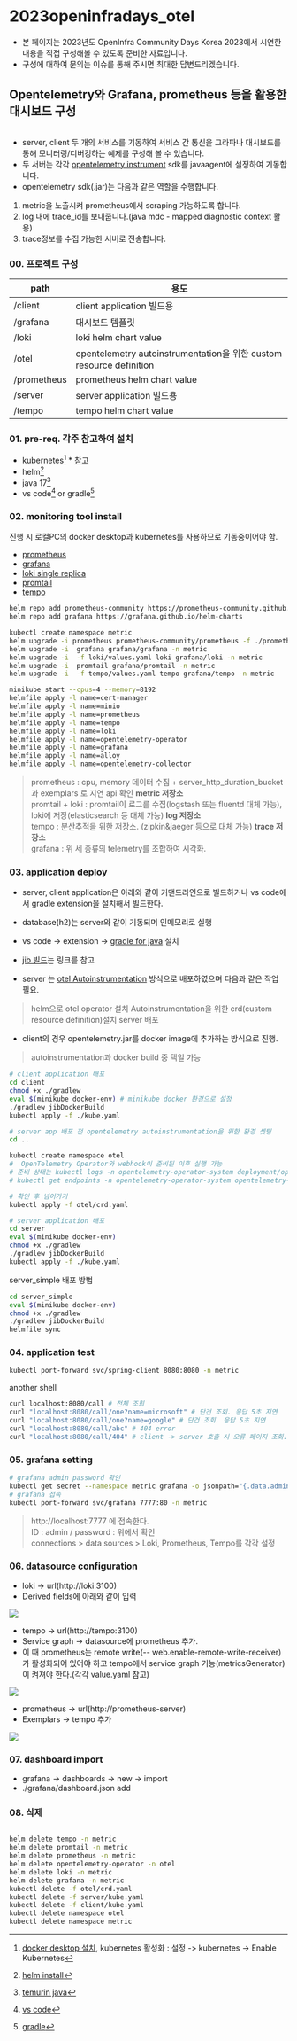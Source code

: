 # 2023openinfradays_otel
- 본 페이지는 2023년도 OpenInfra Community Days Korea 2023에서 시연한 내용을 직접 구성해볼 수 있도록 준비한 자료입니다.  
- 구성에 대하여 문의는 이슈를 통해 주시면 최대한 답변드리겠습니다.

## Opentelemetry와  Grafana, prometheus 등을 활용한 대시보드 구성
<img src="./static/otel.drawio.svg" alt="" >   

- server, client 두 개의 서비스를 기동하여 서비스 간 통신을 그라파나 대시보드를 통해 모니터링/디버깅하는 예제를 구성해 볼 수 있습니다.
- 두 서버는 각각 [opentelemetry instrument](https://opentelemetry.io/docs/instrumentation/) sdk를 javaagent에 설정하여 기동합니다.
- opentelemetry sdk(.jar)는 다음과 같은 역할을 수행합니다.
1. metric을 노출시켜 prometheus에서 scraping 가능하도록 합니다.
2. log 내에 trace_id를 보내줍니다.(java mdc - mapped diagnostic context 활용)
3. trace정보를 수집 가능한 서버로 전송합니다. 

### 00. 프로젝트 구성
| path       |  용도    |
|------------|---------|
| /client    | client application 빌드용 |
| /grafana   | 대시보드 템플릿 |
| /loki      | loki helm chart value |
| /otel      | opentelemetry autoinstrumentation을 위한 custom resource definition |
| /prometheus| prometheus helm chart value |
| /server    | server application 빌드용 |
| /tempo     | tempo helm chart value |

### 01. pre-req. 각주 참고하여 설치
- kubernetes[^kubernetes]   * [참고](/static/img_01.png)
- helm[^helm]
- java 17[^java]
- vs code[^vscode] or gradle[^gradle]

[^kubernetes]: [docker desktop 설치](https://docs.docker.com/desktop/install),  kubernetes 활성화 : 설정 -> kubernetes -> Enable Kubernetes    
[^helm]: [helm install](https://helm.sh/docs/intro/install/)   
[^java]: [temurin java](https://adoptium.net/temurin/releases/)   
[^vscode]: [vs code](https://code.visualstudio.com/download)   
[^gradle]: [gradle](https://gradle.org/install/)   

### 02. monitoring tool install
진행 시 로컬PC의 docker desktop과 kubernetes를 사용하므로 기동중이어야 함.

- [prometheus](https://github.com/prometheus-community/helm-charts)
- [grafana](https://github.com/grafana/helm-charts)
- [loki single replica](https://grafana.com/docs/loki/latest/installation/helm/install-monolithic/)
- [promtail](https://grafana.com/docs/loki/latest/clients/promtail/installation/)
- [tempo](https://grafana.com/docs/tempo/latest/setup/helm-chart/)



```bash
helm repo add prometheus-community https://prometheus-community.github.io/helm-charts
helm repo add grafana https://grafana.github.io/helm-charts

kubectl create namespace metric
helm upgrade -i prometheus prometheus-community/prometheus -f ./prometheus/values.yaml -n metric
helm upgrade -i  grafana grafana/grafana -n metric
helm upgrade -i  -f loki/values.yaml loki grafana/loki -n metric
helm upgrade -i  promtail grafana/promtail -n metric
helm upgrade -i  -f tempo/values.yaml tempo grafana/tempo -n metric

```

```bash
minikube start --cpus=4 --memory=8192
helmfile apply -l name=cert-manager
helmfile apply -l name=minio
helmfile apply -l name=prometheus
helmfile apply -l name=tempo
helmfile apply -l name=loki
helmfile apply -l name=opentelemetry-operator
helmfile apply -l name=grafana
helmfile apply -l name=alloy
helmfile apply -l name=opentelemetry-collector
```
> prometheus : cpu, memory 데이터 수집 + server_http_duration_bucket 과 exemplars 로 지연 api 확인 **metric 저장소**   
> promtail + loki : promtail이 로그를 수집(logstash 또는 fluentd 대체 가능), loki에 저장(elasticsearch 등 대체 가능) **log 저장소**   
> tempo : 분산추적을 위한 저장소. (zipkin&jaeger 등으로 대체 가능) **trace 저장소**   
> grafana : 위 세 종류의 telemetry를 조합하여 시각화.

### 03. application deploy

- server, client application은 아래와 같이 커맨드라인으로 빌드하거나 vs code에서 gradle extension을 설치해서 빌드한다.
- database(h2)는 server와 같이 기동되며 인메모리로 실행
- vs code -> extension -> [gradle for java](https://marketplace.visualstudio.com/items?itemName=vscjava.vscode-gradle) 설치
- [jib 빌드](https://github.com/GoogleContainerTools/jib)는 링크를 참고

- server 는 [otel Autoinstrumentation](https://opentelemetry.io/docs/k8s-operator/automatic/) 방식으로 배포하였으며 다음과 같은 작업 필요.   
> helm으로 otel operator 설치
> Autoinstrumentation을 위한 crd(custom resource definition)설치
> server 배포

- client의 경우 opentelemetry.jar를 docker image에 추가하는 방식으로 진행.

> autoinstrumentation과 docker build 중 택일 가능

```bash 
# client application 배포
cd client
chmod +x ./gradlew
eval $(minikube docker-env) # minikube docker 환경으로 설정
./gradlew jibDockerBuild
kubectl apply -f ./kube.yaml

# server app 배포 전 opentelemetry autoinstrumentation을 위한 환경 셋팅
cd ..

kubectl create namespace otel
#  OpenTelemetry Operator와 webhook이 준비된 이후 실행 가능
# 준비 상태는 kubectl logs -n opentelemetry-operator-system deployment/opentelemetry-operator -c manager
# kubectl get endpoints -n opentelemetry-operator-system opentelemetry-operator-webhook

# 확인 후 넘어가기
kubectl apply -f otel/crd.yaml

# server application 배포
cd server
eval $(minikube docker-env)
chmod +x ./gradlew
./gradlew jibDockerBuild
kubectl apply -f ./kube.yaml
```

server_simple 배포 방법

```bash
cd server_simple
eval $(minikube docker-env)
chmod +x ./gradlew
./gradlew jibDockerBuild
helmfile sync
```

### 04. application test

```bash
kubectl port-forward svc/spring-client 8080:8080 -n metric
```

another shell
```bash
curl localhost:8080/call # 전체 조회
curl "localhost:8080/call/one?name=microsoft" # 단건 조회. 응답 5초 지연
curl "localhost:8080/call/one?name=google" # 단건 조회. 응답 5초 지연
curl "localhost:8080/call/abc" # 404 error
curl "localhost:8080/call/404" # client -> server 호출 시 오류 페이지 조회. client에서는 not found 리턴
```

### 05. grafana setting

```bash
# grafana admin password 확인
kubectl get secret --namespace metric grafana -o jsonpath="{.data.admin-password}" | base64 --decode ; echo 
# grafana 접속
kubectl port-forward svc/grafana 7777:80 -n metric
```

> http://localhost:7777 에 접속한다.   
> ID : admin / password : 위에서 확인   
> connections > data sources > Loki, Prometheus, Tempo를 각각 설정   

### 06. datasource configuration

- loki -> url(http://loki:3100)   
- Derived fields에 아래와 같이 입력   
<img src="./static/loki.png">   

- tempo -> url(http://tempo:3100)   
- Service graph -> datasource에 prometheus 추가.   
- 이 때 prometheus는 remote write(-- web.enable-remote-write-receiver)가 활성화되어 있어야 하고 tempo에서 service graph 기능(metricsGenerator)이 켜져야 한다.(각각 value.yaml 참고)   
<img src="./static/tempo.png">    

- prometheus -> url(http://prometheus-server)   
- Exemplars -> tempo 추가   
<img src="./static/prometheus.png">   

### 07. dashboard import
- grafana -> dashboards -> new -> import
- ./grafana/dashboard.json add


### 08. 삭제

```bash

helm delete tempo -n metric
helm delete promtail -n metric
helm delete prometheus -n metric
helm delete opentelemetry-operator -n otel
helm delete loki -n metric
helm delete grafana -n metric
kubectl delete -f otel/crd.yaml
kubectl delete -f server/kube.yaml
kubectl delete -f client/kube.yaml
kubectl delete namespace otel
kubectl delete namespace metric

```